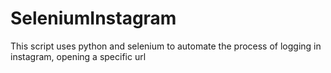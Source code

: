 # SeleniumInstagram

This script uses python and selenium to automate the process of logging in instagram, opening a specific url

